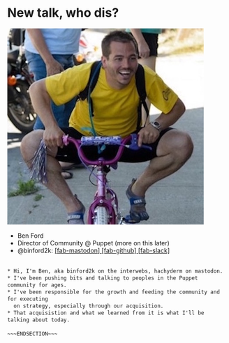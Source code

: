 <!SLIDE nofooter intro>
# New talk, who dis?

![profile](/_images/square.jpg)

* Ben Ford
* Director of Community @ Puppet (more on this later)
* @binford2k:
  [ [fab-mastodon] ](https://hachyderm.io/@binford2k)
  [ [fab-github] ](https://www.github.com/binford2k)
  [ [fab-slack] ](https://puppetcommunity.slack.com/team/U11HA7VJ7)

~~~SECTION:notes~~~

* Hi, I'm Ben, aka binford2k on the interwebs, hachyderm on mastodon.
* I've been pushing bits and talking to peoples in the Puppet community for ages.
* I've been responsible for the growth and feeding the community and for executing
  on strategy, especially through our acquisition.
* That acquisistion and what we learned from it is what I'll be talking about today.

~~~ENDSECTION~~~

